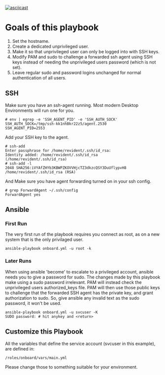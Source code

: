 [![asciicast](https://asciinema.org/a/174003.png)](https://asciinema.org/a/174003)

# Goals of this playbook

1. Set the hostname.
2. Create a dedicated unprivileged user.
3. Make it so that unprivileged user can only be logged into with SSH keys.
4. Modify PAM and sudo to challenge a forwarded ssh agent using SSH keys instead of needing the unprivileged users password (which is not set).
5. Leave regular sudo and password logins unchanged for normal authentication of all users.

## SSH
Make sure you have an ssh-agent running. Most modern Desktop Environments will run one for you.
```
# env | egrep -e 'SSH_AGENT_PID' -e 'SSH_AUTH_SOCK'
SSH_AUTH_SOCK=/tmp/ssh-kk1nhBkr22z5/agent.2530
SSH_AGENT_PID=2553
```

Add your SSH key to the agent.
```
# ssh-add
Enter passphrase for /home/revident/.ssh/id_rsa:
Identity added: /home/revident/.ssh/id_rsa (/home/revident/.ssh/id_rsa)
# ssh-add -l
2048 SHA256:iVYAfZHYb3KBWPZKOVVHjcTZ3dkzcQSY3DuUflypvH8 /home/revident/.ssh/id_rsa (RSA)
```

And Make sure you have agent forwarding turned on in your ssh config.
```
# grep ForwardAgent ~/.ssh/config
ForwardAgent yes
```

## Ansible

### First Run

The very first run of the playbook requires you connect as root, as on a new system that is the only privilaged user.
```
ansible-playbook onboard.yml -u root -k
```

### Later Runs
When using ansible 'become' to escalate to a privileged account, ansible needs you to give a password for sudo.
The changes made by this playbook make using a sudo password irrelevant. PAM will instead check the unprivileged users authorized_keys file. PAM will then use those public keys to challenge that the forwarded SSH agent has the private key, and grant authorization to sudo. So, give ansible any invalid text as the sudo password, it won't be used.

```
ansible-playbook onboard.yml -u svcuser -K 
SUDO password: # hit anykey and <return>
```

## Customize this Playbook

All the variables that define the service account (svcuser in this example), are defined in:
```
/roles/onboard/vars/main.yml
```
Please change those to something suitable for your environment.
